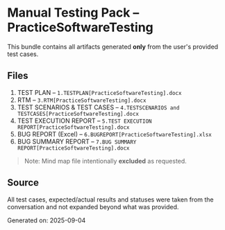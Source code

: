 # Manual Testing Pack – PracticeSoftwareTesting

This bundle contains all artifacts generated **only** from the user's provided test cases.

## Files
1. TEST PLAN – `1.TESTPLAN[PracticeSoftwareTesting].docx`
2. RTM – `3.RTM[PracticeSoftwareTesting].docx`
3. TEST SCENARIOS & TEST CASES – `4.TESTSCENARIOS and TESTCASES[PracticeSoftwareTesting].docx`
4. TEST EXECUTION REPORT – `5.TEST EXECUTION REPORT[PracticeSoftwareTesting].docx`
5. BUG REPORT (Excel) – `6.BUGREPORT[PracticeSoftwareTesting].xlsx`
6. BUG SUMMARY REPORT – `7.BUG SUMMARY REPORT[PracticeSoftwareTesting].docx`

> Note: Mind map file intentionally **excluded** as requested.

## Source
All test cases, expected/actual results and statuses were taken from the conversation and not expanded beyond what was provided.

Generated on: 2025-09-04
